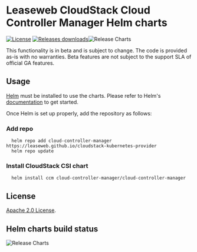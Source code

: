 # Leaseweb CloudStack Cloud Controller Manager Helm charts
 [![License](https://img.shields.io/badge/License-Apache%202.0-blue.svg)](https://opensource.org/licenses/Apache-2.0) [![Releases downloads](https://img.shields.io/github/downloads/Leaseweb/cloudstack-kubernetes-provider/total.svg)](https://github.com/Leaseweb/cloudstack-kubernetes-provider/releases)![Release Charts](https://github.com/Leaseweb/cloudstack-kubernetes-provider/actions/workflows/charts-release.yaml/badge.svg?branch=main)

This functionality is in beta and is subject to change. The code is provided as-is with no warranties. Beta features are not subject to the support SLA of official GA features.

## Usage

[Helm](https://helm.sh) must be installed to use the charts.
Please refer to Helm's [documentation](https://helm.sh/docs/) to get started.

Once Helm is set up properly, add the repository as follows:

### Add repo

  ```console
    helm repo add cloud-controller-manager https://leaseweb.github.io/cloudstack-kubernetes-provider
    helm repo update
  ```

### Install CloudStack CSI chart

  ```console
    helm install ccm cloud-controller-manager/cloud-controller-manager
  ```
## License
<!-- Keep full URL links to repo files because this README syncs from main to gh-pages.  -->
[Apache 2.0 License](https://github.com/Leaseweb/cloudstack-kubernetes-provider/blob/master/LICENSE).

## Helm charts build status

![Release Charts](https://github.com/Leaseweb/cloudstack-kubernetes-provider/actions/workflows/charts-release.yaml/badge.svg?branch=main)
